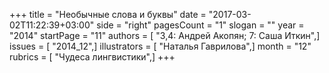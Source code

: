 +++
title = "Необычные слова и буквы"
date = "2017-03-02T11:22:39+03:00"
side = "right"
pagesCount = "1"
slogan = ""
year = "2014"
startPage = "11"
authors = [ "3,4: Андрей Акопян; 7: Саша Иткин",]
issues = [ "2014_12",]
illustrators = [ "Наталья Гаврилова",]
month = "12"
rubrics = [ "Чудеса лингвистики",]
+++
